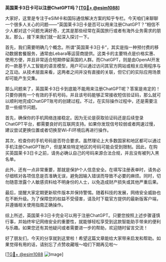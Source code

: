**英国莱卡3日卡可以注册ChatGPT吗？[[TG💪+ @esim1088](https://t.me/s/esim1088)]**

大家好，这里是专注于eSIM卡和国际通信解决方案的知乎专栏。今天咱们来聊聊一个很多人关心的问题——“英国莱卡3日卡是否可以用来注册ChatGPT？”相信不少人都对这个问题充满好奇，尤其是那些经常在英国旅行或者有海外业务需求的朋友。那么，接下来我们就一起深入探讨一下。

首先，我们需要明确几个概念。所谓“英国莱卡3日卡”，其实是指一种预付费的移动数据套餐服务，通常由Lebara等运营商提供。这类卡的主要特点是价格实惠、使用方便，并且非常适合短期停留英国的人群。而ChatGPT，则是由OpenAI开发的一款基于人工智能的语言模型，用户可以通过访问其官方网站或相关应用程序与之互动。从技术层面来看，这两者之间并没有直接的关联，但它们的实际应用场景却可能产生交集。

那么问题来了，英国莱卡3日卡到底能不能用来注册ChatGPT呢？答案是肯定的！只要你拥有一个有效的手机号码，并且该号码能够正常接收短信验证码，那么就可以顺利地完成ChatGPT账号的创建过程。不过，在实际操作过程中，还是需要注意一些细节问题。

首先，确保你的手机网络连接稳定。因为无论是获取验证码还是后续登录ChatGPT平台，都需要良好的互联网支持。如果你发现信号较弱或者网速过慢，建议尝试更换位置或者切换至Wi-Fi环境后再进行操作。

其次，检查你的手机号码是否符合要求。虽然理论上大多数国家和地区都可以通过手机注册ChatGPT账户，但是某些特定地区的号码可能会受到限制。因此，在购买英国莱卡3日卡之前，请务必确认自己的号码来源合法合规，并且没有被列入黑名单。

此外，还有一点非常重要，那就是保护个人信息安全。在填写注册表单时，请务必仔细核对各项信息是否准确无误，避免因输入错误而导致不必要的麻烦。同时，切勿随意泄露个人敏感资料给不明身份的人士，以免造成财产损失或其他严重后果。

最后，提醒大家定期更新软件版本并保持警惕。随着科技的发展，网络安全威胁也在不断升级。为了保障您的权益不受侵害，请及时下载官方提供的最新版客户端，并遵循相关使用指南正确操作。

综上所述，英国莱卡3日卡完全可以用于注册ChatGPT。只要您按照上述步骤谨慎行事，并始终牢记网络安全的重要性，就能够轻松享受到这款智能助手带来的便利与乐趣。如果您还有其他疑问或者需要进一步的帮助，欢迎随时留言交流！

好了朋友们，今天的分享就到这里啦！希望这篇文章能给大家带来启发和帮助。如果觉得有用的话，请别忘了点赞收藏哦～咱们下期再见啦～

[[TG💪+ @esim1088](https://t.me/s/esim1088) ![Image](https://i.postimg.cc/4NQfJmqS/Snipaste-2025-05-13-00-14-12.png)]